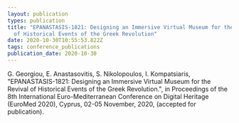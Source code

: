 ```yaml
---
layout: publication
types: publication
title: "EPANASTASIS-1821: Designing an Ιmmersive Virtual Museum for the Revival
  of Historical Events of the Greek Revolution"
date: 2020-10-30T10:55:53.822Z
tags: conference_publications
publication_date: 2020-10-30
---
```

G. Georgiou, E. Anastasovitis, S. Nikolopoulos, I. Kompatsiaris, "EPANASTASIS-1821: Designing an Ιmmersive Virtual Museum for the Revival of Historical Events of the Greek Revolution.", in Proceedings of the 8th International Euro-Mediterranean Conference on Digital Heritage (EuroMed 2020), Cyprus, 02-05 November, 2020, (accepted for publication).